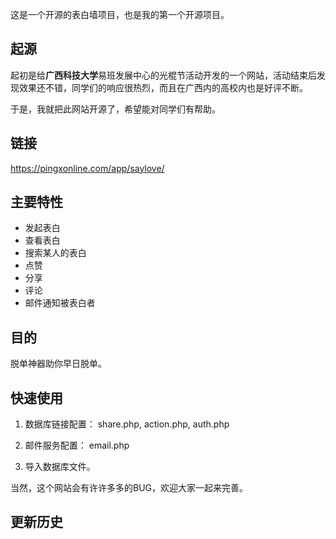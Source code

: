 这是一个开源的表白墙项目，也是我的第一个开源项目。

## 起源
起初是给**广西科技大学**易班发展中心的光棍节活动开发的一个网站，活动结束后发现效果还不错，同学们的响应很热烈，而且在广西内的高校内也是好评不断。

于是，我就把此网站开源了，希望能对同学们有帮助。

## 链接
https://pingxonline.com/app/saylove/

## 主要特性
- 发起表白
- 查看表白
- 搜索某人的表白
- 点赞
- 分享
- 评论
- 邮件通知被表白者

## 目的
脱单神器助你早日脱单。

## 快速使用

1. 数据库链接配置： share.php, action.php, auth.php
2. 邮件服务配置： email.php

3. 导入数据库文件。

当然，这个网站会有许许多多的BUG，欢迎大家一起来完善。

## 更新历史
